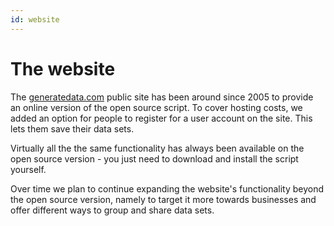 ```yaml
---
id: website
---
```


# The website

The [generatedata.com](https://generatedata.com) public site has been around since 2005 to provide an online version of 
the open source script. To cover hosting costs, we added an option for people to register for a user account 
on the site. This lets them save their data sets.

Virtually all the the same functionality has always been available on the open source version - you just need to download
and install the script yourself. 

Over time we plan to continue expanding the website's functionality beyond the open source version, namely to target it 
more towards businesses and offer different ways to group and share data sets. 
